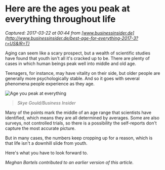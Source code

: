 # Here are the ages you peak at everything throughout life

_Captured: 2017-03-22 at 00:44 from [www.businessinsider.de](http://www.businessinsider.de/best-age-for-everything-2017-3?r=US&IR=T)_

Aging can seem like a scary prospect, but a wealth of scientific studies have found that youth isn't all it's cracked up to be. There are plenty of cases in which human beings peak well into middle and old age.

Teenagers, for instance, may have vitality on their side, but older people are generally more psychologically stable. And so it goes with several phenomena people experience as they age.

![Age you peak at everything](http://static2.businessinsider.de/image/58caaf7cdd0895d8238b4750-1200)

> _Skye Gould/Business Insider_

Many of the points mark the middle of an age range that scientists have identified, which means they are all determined by averages. Some are also surveys, not controlled trials, so there is a possibility the self-reports don't capture the most accurate picture.

But in many cases, the numbers keep cropping up for a reason, which is that life isn't a downhill slide from youth.

Here's what you have to look forward to.

_Meghan Bartels contributed to an earlier version of this article._

